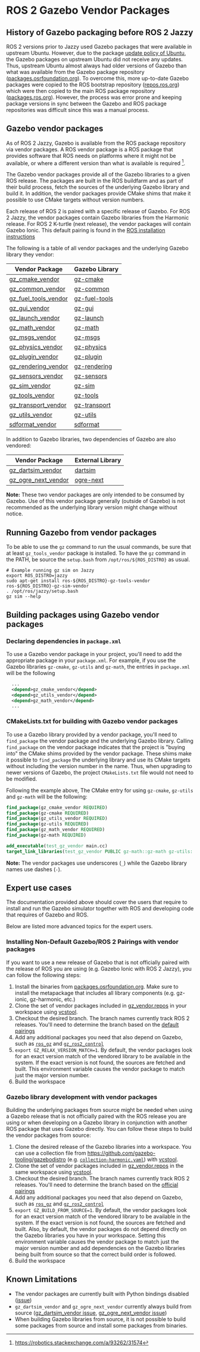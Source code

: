 # ROS 2 Gazebo Vendor Packages

## History of Gazebo packaging before ROS 2 Jazzy

ROS 2 versions prior to Jazzy used Gazebo packages that were available in
upstream Ubuntu. However, due to the package
[update policy of Ubuntu](https://wiki.ubuntu.com/StableReleaseUpdates), the
Gazebo packages on upstream Ubuntu did not receive any updates. Thus, upstream
Ubuntu almost always had older versions of Gazebo than what was available from
the Gazebo package repository ([packages.osrfoundation.org](packages.osrfoundation.org)). To overcome this,
more up-to-date Gazebo packages were copied to the ROS bootstrap repository
([repos.ros.org](repos.ros.org)) which were then copied to the main ROS package repository
([packages.ros.org](packages.ros.org)). However, the process was error prone and keeping package
versions in sync between the Gazebo and ROS package repositories was difficult
since this was a manual process.

## Gazebo vendor packages

As of ROS 2 Jazzy, Gazebo is available from the ROS package repository via
vendor packages. A ROS vendor package is a ROS package that provides software
that ROS needs on platforms where it might not be available, or where a
different version than what is available is required [^1].

The Gazebo vendor packages provide all of the Gazebo libraries to a given ROS
release. The packages are built in the ROS buildfarm and as part of their build
process, fetch the sources of the underlying Gazebo library and build it. In
addition, the vendor packages provide CMake shims that make it possible to use
CMake targets without version numbers.

Each release of ROS 2 is paired with a specific release of Gazebo. For ROS 2
Jazzy, the vendor packages contain Gazebo libraries from the Harmonic release.
For ROS 2 K-turtle (next release), the vendor packages will contain Gazebo
Ionic. This default pairing is found in the
[ROS installation instructions](https://gazebosim.org/docs/harmonic/ros_installation)

The following is a table of all vendor packages and the underlying Gazebo
library they vendor:

| Vendor Package                                                                   | Gazebo Library                                              |
| -------------------------------------------------------------------------------- | ----------------------------------------------------------- |
| [gz_cmake_vendor](https://github.com/gazebo-release/gz_cmake_vendor)             | [gz-cmake](https://github.com/gazebosim/gz-cmake)           |
| [gz_common_vendor](https://github.com/gazebo-release/gz_common_vendor)           | [gz-common](https://github.com/gazebosim/gz-common)         |
| [gz_fuel_tools_vendor](https://github.com/gazebo-release/gz_fuel_tools_vendor)   | [gz-fuel-tools](https://github.com/gazebosim/gz-fuel-tools) |
| [gz_gui_vendor](https://github.com/gazebo-release/gz_gui_vendor)                 | [gz-gui](https://github.com/gazebosim/gz-gui)               |
| [gz_launch_vendor](https://github.com/gazebo-release/gz_launch_vendor.git)       | [gz-launch](https://github.com/gazebosim/gz-launch)         |
| [gz_math_vendor](https://github.com/gazebo-release/gz_math_vendor.git)           | [gz-math](https://github.com/gazebosim/gz-math)             |
| [gz_msgs_vendor](https://github.com/gazebo-release/gz_msgs_vendor.git)           | [gz-msgs](https://github.com/gazebosim/gz-msgs)             |
| [gz_physics_vendor](https://github.com/gazebo-release/gz_physics_vendor.git)     | [gz-physics](https://github.com/gazebosim/gz-physics)       |
| [gz_plugin_vendor](https://github.com/gazebo-release/gz_plugin_vendor.git)       | [gz-plugin](https://github.com/gazebosim/gz-plugin)         |
| [gz_rendering_vendor](https://github.com/gazebo-release/gz_rendering_vendor.git) | [gz-rendering](https://github.com/gazebosim/gz-rendering)   |
| [gz_sensors_vendor](https://github.com/gazebo-release/gz_sensors_vendor.git)     | [gz-sensors](https://github.com/gazebosim/gz-sensors)       |
| [gz_sim_vendor](https://github.com/gazebo-release/gz_sim_vendor.git)             | [gz-sim](https://github.com/gazebosim/gz-sim)               |
| [gz_tools_vendor](https://github.com/gazebo-release/gz_tools_vendor.git)         | [gz-tools](https://github.com/gazebosim/gz-tools)           |
| [gz_transport_vendor](https://github.com/gazebo-release/gz_transport_vendor.git) | [gz-transport](https://github.com/gazebosim/gz-transport)   |
| [gz_utils_vendor](https://github.com/gazebo-release/gz_utils_vendor.git)         | [gz-utils](https://github.com/gazebosim/gz-utils)           |
| [sdformat_vendor](https://github.com/gazebo-release/sdformat_vendor.git)         | [sdformat](https://github.com/gazebosim/sdformat)           |

In addition to Gazebo libraries, two dependencies of Gazebo are also vendored:

| Vendor Package                                                                   | External Library                                   |
| -------------------------------------------------------------------------------- | -------------------------------------------------- |
| [gz_dartsim_vendor](https://github.com/gazebo-release/gz_dartsim_vendor.git)     | [dartsim](https://github.com/dartsim/dart)         |
| [gz_ogre_next_vendor](https://github.com/gazebo-release/gz_ogre_next_vendor.git) | [ogre-next](https://github.com/OGRECave/ogre-next) |

**Note:** These two vendor packages are only intended to be consumed by Gazebo.
Use of this vendor package generally (outside of Gazebo) is not recommended as
the underlying library version might change without notice.

## Running Gazebo from vendor packages

To be able to use the `gz` command to run the usual commands, be sure that at least
`gz_tools_vendor` package is installed. To have the `gz` command in the PATH, be
source the `setup.bash` from `/opt/ros/${ROS_DISTRO}` as usual.

```
# Example running gz sim on Jazzy
export ROS_DISTRO=jazzy
sudo apt-get install ros-${ROS_DISTRO}-gz-tools-vendor ros-${ROS_DISTRO}-gz-sim-vendor
. /opt/ros/jazzy/setup.bash
gz sim --help
```

## Building packages using Gazebo vendor packages

### Declaring dependencies in `package.xml`

To use a Gazebo vendor package in your project, you'll need to add the
appropriate package in your `package.xml`. For example, if you use the Gazebo
libraries `gz-cmake`, `gz-utils` and `gz-math`, the entries in `package.xml`
will be the following

```xml
  ...
  <depend>gz_cmake_vendor</depend>
  <depend>gz_utils_vendor</depend>
  <depend>gz_math_vendor</depend>
  ...
```

### CMakeLists.txt for building with Gazebo vendor packages

To use a Gazebo library provided by a vendor package, you'll need to
`find_package` the vendor package and the underlying Gazebo library. Calling
`find_package` on the vendor package indicates that the project is "buying into"
the CMake shims provided by the vendor package. These shims make it possible to
`find_package` the underlying library and use its CMake targets without
including the version number in the name. Thus, when upgrading to newer versions
of Gazebo, the project `CMakeLists.txt` file would not need to be modified.

Following the example above, The CMake entry for using `gz-cmake`, `gz-utils`
and `gz-math` will be the following:

```cmake
find_package(gz_cmake_vendor REQUIRED)
find_package(gz-cmake REQUIRED)
find_package(gz_utils_vendor REQUIRED)
find_package(gz-utils REQUIRED)
find_package(gz_math_vendor REQUIRED)
find_package(gz-math REQUIRED)

add_executable(test_gz_vendor main.cc)
target_link_libraries(test_gz_vendor PUBLIC gz-math::gz-math gz-utils::gz-utils)
```

**Note:** The vendor packages use underscores (`_`) while the Gazebo library
names use dashes (`-`).


## Expert use cases

The documentation provided above should cover the users that require to install
and run the Gazebo simulator together with ROS and developing code that requires
of Gazebo and ROS.

Below are listed more advanced topics for the expert users.

### Installing Non-Default Gazebo/ROS 2 Pairings with vendor packages

If you want to use a new release of Gazebo that is not officially paired with
the release of ROS you are using (e.g. Gazebo Ionic with ROS 2 Jazzy), you can
follow the following steps:

1. Install the binaries from [packages.osrfoundation.org](packages.osrfoundation.org). Make sure to install
   the metapackage that includes all library components (e.g. gz-ionic,
   gz-harmonic, etc.)
1. Clone the set of vendor packages included in
   [gz_vendor.repos](https://gist.github.com/azeey/a94adb591475ea0e613313d3540ca451)
   in your workspace using [vcstool](https://github.com/dirk-thomas/vcstool).
1. Checkout the desired branch. The branch names currently track ROS 2 releases.
   You'll need to determine the branch based on the
   [default pairings](/docs/latest/ros_installation)
1. Add any additional packages you need that also depend on Gazebo, such as
   [`ros_gz`](https://github.com/gazebosim/ros_gz) and
   [`gz_ros2_control`](https://github.com/ros-controls/gz_ros2_control/)
1. `export GZ_RELAX_VERSION_MATCH=1`. By default, the vendor packages look for
   an exact version match of the vendored library to be available in the system.
   If the exact version is not found, the sources are fetched and built. This
   environment variable causes the vendor package to match just the major
   version number.
1. Build the workspace

### Gazebo library development with vendor packages

Building the underlying packages from source might be needed when using a Gazebo
release that is not officially paired with the ROS release you are using or when
developing on a Gazebo library in conjunction with another ROS package that uses
Gazebo directly. You can follow these steps to build the vendor packages from
source:

1. Clone the desired release of the Gazebo libraries into a workspace. You can
   use a collection file from <https://github.com/gazebo-tooling/gazebodistro>
   (e.g.
   [`collection-harmonic.yaml`](https://github.com/gazebo-tooling/gazebodistro/blob/master/collection-harmonic.yaml))
   with [vcstool](https://github.com/dirk-thomas/vcstool).
1. Clone the set of vendor packages included in
   [gz_vendor.repos](https://gist.github.com/azeey/a94adb591475ea0e613313d3540ca451)
   in the same workspace using
   [vcstool](https://github.com/dirk-thomas/vcstool).
1. Checkout the desired branch. The branch names currently track ROS 2 releases.
   You'll need to determine the branch based on the
   [official pairings](/docs/latest/ros_installation)
1. Add any additional packages you need that also depend on Gazebo, such as
   [`ros_gz`](https://github.com/gazebosim/ros_gz) and
   [`gz_ros2_control`](https://github.com/ros-controls/gz_ros2_control/)
1. `export GZ_BUILD_FROM_SOURCE=1`. By default, the vendor packages look for an
   exact version match of the vendored library to be available in the system. If
   the exact version is not found, the sources are fetched and built. Also, by
   default, the vendor packages do not depend directly on the Gazebo libraries
   you have in your workspace. Setting this environment variable causes the
   vendor package to match just the major version number and add dependencies on
   the Gazebo libraries being built from source so that the correct build order
   is followed.
1. Build the workspace

## Known Limitations

- The vendor packages are currently built with Python bindings disabled
  ([issue](https://github.com/gazebo-tooling/gz_vendor/issues/2))
- `gz_dartsim_vendor` and `gz_ogre_next_vendor` currently always build from
  source
  ([gz_dartsim_vendor issue](https://github.com/gazebo-release/gz_dartsim_vendor/issues/4),
  [gz_ogre_next_vendor issue](https://github.com/gazebo-release/gz_ogre_next_vendor/issues/4))
- When building Gazebo libraries from source, it is not possible to build some
  packages from source and install some packages from binaries.

[^1]: https://robotics.stackexchange.com/a/93262/31574
